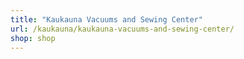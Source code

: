 ```yaml
---
title: "Kaukauna Vacuums and Sewing Center"
url: /kaukauna/kaukauna-vacuums-and-sewing-center/
shop: shop
---
```

